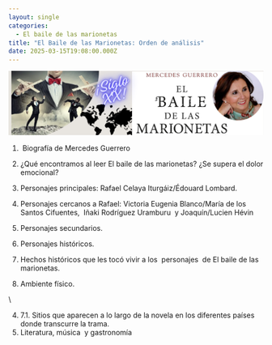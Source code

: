 ```yaml
---
layout: single
categories:
  - El baile de las marionetas
title: "El Baile de las Marionetas: Orden de análisis"
date: 2025-03-15T19:08:00.000Z
---
```

![](/assets/img/banner.png "El  baile de las marionetas de Mercedes  Guerrero ")

1.  Biografía de Mercedes Guerrero


2. ¿Qué encontramos al leer El baile de las marionetas? ¿Se supera el dolor emocional?


3. Personajes principales: Rafael Celaya Iturgáiz/Édouard Lombard. 
4. Personajes cercanos a Rafael: 
      Victoria Eugenia Blanco/María de los Santos
      Cifuentes,  Iñaki Rodríguez Uramburu  y Joaquín/Lucien Hévin
5. Personajes secundarios.
6. Personajes históricos.
7. Hechos históricos que les tocó vivir a los  personajes  de El baile de las     marionetas.
8.   Ambiente físico.   

\    

   



4.   7.1. Sitios que aparecen a lo largo de la novela en los diferentes países donde transcurre la trama.
5. Literatura, música  y gastronomía
